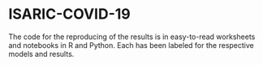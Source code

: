 # ISARIC-COVID-19

The code for the reproducing of the results is in easy-to-read worksheets and notebooks in R and Python. Each has been labeled for the respective models and results.
